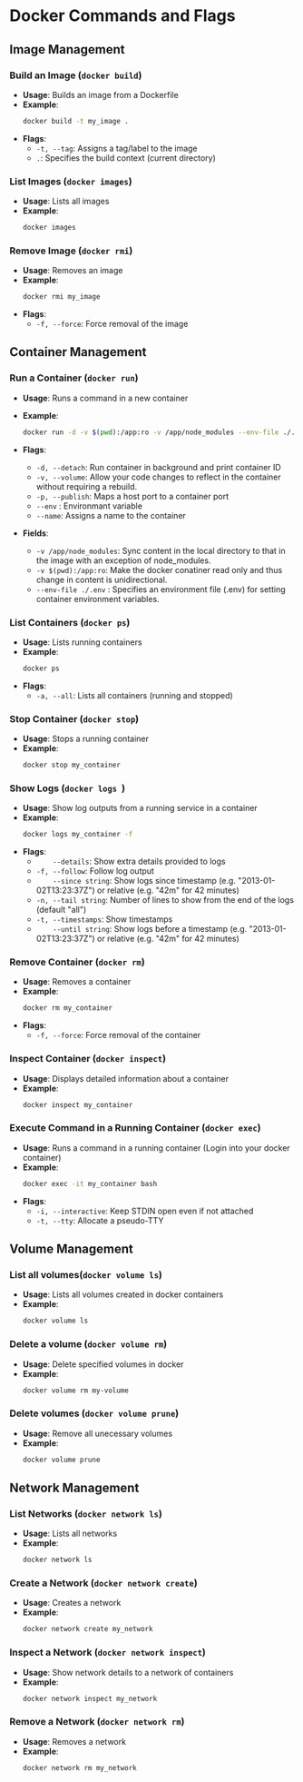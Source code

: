 
# Docker Commands and Flags

## Image Management

### Build an Image (`docker build`)
- **Usage**: Builds an image from a Dockerfile
- **Example**: 
  ```bash
  docker build -t my_image .
  ```
- **Flags**:
  - `-t, --tag`: Assigns a tag/label to the image
  - `.`: Specifies the build context (current directory)

### List Images (`docker images`)
- **Usage**: Lists all images
- **Example**:
  ```bash
  docker images
  ```

### Remove Image (`docker rmi`)
- **Usage**: Removes an image
- **Example**:
  ```bash
  docker rmi my_image
  ```
- **Flags**:
  - `-f, --force`: Force removal of the image

## Container Management

### Run a Container (`docker run`)
- **Usage**: Runs a command in a new container
- **Example**:
  ```bash
  docker run -d -v $(pwd):/app:ro -v /app/node_modules --env-file ./.env -p 8080:80 --name my_container my_image
  ```
- **Flags**:
  - `-d, --detach`: Run container in background and print container ID
  - `-v, --volume`: Allow your code changes to reflect in the container without requiring a rebuild.
  - `-p, --publish`: Maps a host port to a container port
  - `--env` : Environmant variable
  - `--name`: Assigns a name to the container

- **Fields**:
  - `-v /app/node_modules`: Sync content in the local directory to that in the image with an exception of node_modules. 
  - `-v $(pwd):/app:ro`: Make the docker conatiner read only and thus change in content is unidirectional.
  - `--env-file ./.env` : Specifies an environment file (.env) for setting container environment variables.

### List Containers (`docker ps`)
- **Usage**: Lists running containers
- **Example**:
  ```bash
  docker ps
  ```
- **Flags**:
  - `-a, --all`: Lists all containers (running and stopped)

### Stop Container (`docker stop`)
- **Usage**: Stops a running container
- **Example**:
  ```bash
  docker stop my_container
  ```

### Show Logs (`docker logs `)
- **Usage**: Show log outputs from a running service in a container
- **Example**:
  ```bash
  docker logs my_container -f
  ```
- **Flags**:
  - `    --details`:        Show extra details provided to logs
  - `-f, --follow`:        Follow log output
  - `    --since string`:   Show logs since timestamp (e.g. "2013-01-02T13:23:37Z") or relative (e.g. "42m" for 42 minutes)
  - `-n, --tail string`:    Number of lines to show from the end of the logs (default "all")
  - `-t, --timestamps`:     Show timestamps
  - `    --until string`:   Show logs before a timestamp (e.g. "2013-01-02T13:23:37Z") or relative (e.g. "42m" for 42 minutes)

### Remove Container (`docker rm`)
- **Usage**: Removes a container
- **Example**:
  ```bash
  docker rm my_container
  ```
- **Flags**:
  - `-f, --force`: Force removal of the container

### Inspect Container (`docker inspect`)
- **Usage**: Displays detailed information about a container
- **Example**:
  ```bash
  docker inspect my_container
  ```

### Execute Command in a Running Container (`docker exec`)
- **Usage**: Runs a command in a running container (Login into your docker container)
- **Example**:
  ```bash
  docker exec -it my_container bash
  ```
- **Flags**:
  - `-i, --interactive`: Keep STDIN open even if not attached
  - `-t, --tty`: Allocate a pseudo-TTY

## Volume Management

### List all volumes(`docker volume ls`)
- **Usage**: Lists all volumes created in docker containers
- **Example**: 
  ```bash
  docker volume ls
  ```

### Delete a volume (`docker volume rm`)
- **Usage**: Delete specified volumes in docker
- **Example**: 
  ```bash
  docker volume rm my-volume
  ```

### Delete volumes (`docker volume prune`)
- **Usage**: Remove all unecessary volumes
- **Example**: 
  ```bash
  docker volume prune
  ```

## Network Management

### List Networks (`docker network ls`)
- **Usage**: Lists all networks
- **Example**:
  ```bash
  docker network ls
  ```

### Create a Network (`docker network create`)
- **Usage**: Creates a network
- **Example**:
  ```bash
  docker network create my_network
  ```

### Inspect a Network (`docker network inspect`)
- **Usage**: Show network details to a network of containers
- **Example**:
  ```bash
  docker network inspect my_network
  ```

### Remove a Network (`docker network rm`)
- **Usage**: Removes a network
- **Example**:
  ```bash
  docker network rm my_network
``` 
